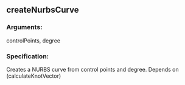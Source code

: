 ## createNurbsCurve
### Arguments: 
controlPoints, degree
### Specification: 
Creates a NURBS curve from control points and degree. Depends on (calculateKnotVector)
